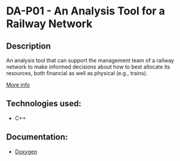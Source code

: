 # DA-P01 - An Analysis Tool for a Railway Network


## Description
      
 An analysis tool that can support the management team of a railway network to make informed decisions about how to best allocate its resources, both financial as well as physical (e.g., trains). 
 
 
 [More info](src/Project1Description.pdf)
 
 
 ## Technologies used:
 - C++ 

 ## Documentation:
 - [Doxygen]([documentation/html/index.html](https://joaonevesf.github.io/DA-P01/documentation/html/index.html))
